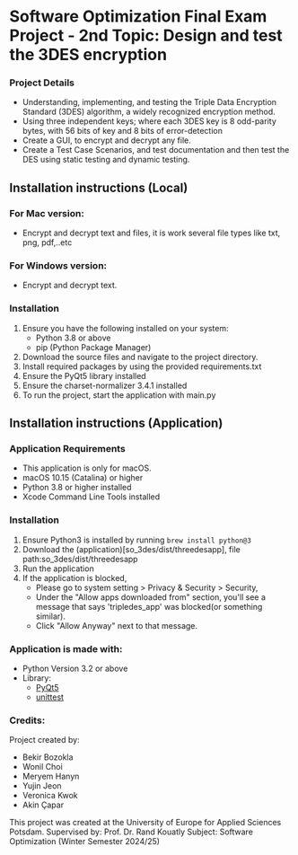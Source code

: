# Software Optimization Final Exam Project - 2nd Topic: Design and test the 3DES encryption #
### Project Details
* Understanding, implementing, and testing the Triple Data Encryption Standard (3DES) algorithm, a widely recognized encryption method. 
* Using three independent keys; where each 3DES key is 8 odd-parity bytes, with 56 bits of key and 8 bits of error-detection
* Create a GUI, to encrypt and decrypt any file.
* Create a Test Case Scenarios, and test documentation and then test the DES using static testing and dynamic testing.

## Installation instructions (Local)
### For Mac version: 
- Encrypt and decrypt text and files, it is work several file types like txt, png, pdf,..etc
### For Windows version:
- Encrypt and decrypt text.
### Installation
1. Ensure you have the following installed on your system:
   - Python 3.8 or above
   - pip (Python Package Manager)
2. Download the source files and navigate to the project directory.
3. Install required packages by using the provided requirements.txt
4. Ensure the PyQt5 library installed
5. Ensure the charset-normalizer 3.4.1 installed
6. To run the project, start the application with main.py

## Installation instructions (Application)
### Application Requirements
- This application is only for macOS.
- macOS 10.15 (Catalina) or higher
- Python 3.8 or higher installed
- Xcode Command Line Tools installed
### Installation
1. Ensure Python3 is installed by running  `brew install python@3`
2. Download the (application)[so_3des/dist/threedesapp], file path:so_3des/dist/threedesapp
3. Run the application
4. If the application is blocked, 
   - Please go to system setting > Privacy & Security > Security, 
   - Under the "Allow apps downloaded from" section, you'll see a message that says 'tripledes_app' was blocked(or something similar).
   - Click "Allow Anyway" next to that message.

### Application is made with:
* Python  Version 3.2 or above
* Library:
  * [PyQt5](https://pythonbasics.org/install-pyqt/) 
  * [unittest](https://docs.python.org/3/library/unittest.html)

### Credits:
Project created by:
* Bekir Bozokla
* Wonil Choi
* Meryem Hanyn
* Yujin Jeon
* Veronica Kwok
* Akin Çapar

This project was created at the University of Europe for Applied Sciences Potsdam.
Supervised by: Prof. Dr. Rand Kouatly
Subject: Software Optimization (Winter Semester 2024/25)
